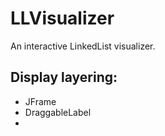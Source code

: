 # LLVisualizer
An interactive LinkedList visualizer.

## Display layering:
- JFrame
- DraggableLabel
- 
